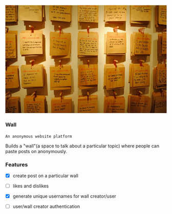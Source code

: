 <img src="./assets/wall.jpeg">

### Wall
```An anonymous website platform```

Builds a "wall"(a space to talk about a particular topic) where people can paste posts on anonymously.<br>

### Features
- [x] create post on a particular wall
- [ ] likes and dislikes
- [x] generate unique usernames for wall creator/user
- [ ] user/wall creator authentication

